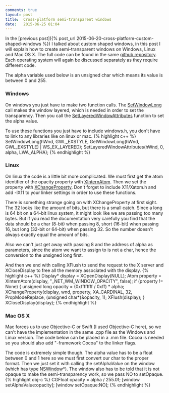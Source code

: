 ```yaml
---
comments: true
layout: post
title:  Cross-platform semi-transparent windows
date:   2015-06-25 01:04
---
```

In the [previous post]({% post_url 2015-06-20-cross-platform-custom-shaped-windows %}) I talked about custom shaped windows, in this post I will explain how to create semi-transparent windows on Windows, Linux and Mac OS X. The full code can be found in the same [github repository](https://github.com/texus/TransparentWindows). Each operating system will again be discussed separately as they require different code.
<!--more-->

The alpha variable used below is an unsigned char which means its value is between 0 and 255.

### Windows
On windows you just have to make two function calls. The [SetWindowLong](https://msdn.microsoft.com/en-us/library/windows/desktop/ms633591.aspx) call makes the window layered, which is needed in order to set the transparency. Then you call the [SetLayeredWindowAttributes](https://msdn.microsoft.com/en-us/library/windows/desktop/ms633540.aspx) function to set the alpha value.

To use these functions you just have to include windows.h, you don't have to link to any libraries like on linux or mac.
{% highlight c++ %}
SetWindowLong(hWnd, GWL_EXSTYLE, GetWindowLong(hWnd, GWL_EXSTYLE) | WS_EX_LAYERED);
SetLayeredWindowAttributes(hWnd, 0, alpha, LWA_ALPHA);
{% endhighlight %}

### Linux
On linux the code is a little bit more complicated. We must first get the atom identifier of the opacity property with [XInternAtom](http://tronche.com/gui/x/xlib/window-information/XInternAtom.html). Then we set the property with [XChangeProperty](http://tronche.com/gui/x/xlib/window-information/XChangeProperty.html). Don't forget to include X11/Xatom.h and add -lX11 to your linker settings in order to use these functions.

There is something strange going on with XChangeProperty at first sight. The 32 looks like the amount of bits, but there is a small catch. Since a long is 64 bit on a 64-bit linux system, it might look like we are passing too many bytes. But if you read the documentation very carefully you find that the data should be a char (8-bit) when passing 8, short (16-bit) when passing 16, but long (32-bit or 64-bit) when passing 32. So the number doesn't always exactly equal the amount of bits. 

Also we can't just get away with passing 8 and the address of alpha as parameters, since the atom we want to assign to is not a char, hence the conversion to the unsigned long first.

And then we end with calling XFlush to send the request to the X server and XCloseDisplay to free all the memory associated with the display. 
{% highlight c++ %}
Display* display = XOpenDisplay(NULL);
Atom property = XInternAtom(display, "_NET_WM_WINDOW_OPACITY", false);
if (property != None)
{
    unsigned long opacity = (0xffffffff / 0xff) * alpha;
    XChangeProperty(display, wnd, property, XA_CARDINAL, 32, PropModeReplace, (unsigned char*)&opacity, 1);
    XFlush(display);
}
XCloseDisplay(display);
{% endhighlight %}

### Mac OS X
Mac forces us to use Objective-C or Swift (I used Objective-C here), so we can't have the implementation in the same .cpp file as the Windows and Linux version. The code below can be placed in a .mm file. Cocoa is needed so you should also add "-framework Cocoa" to the linker flags.

The code is extremely simple though. The alpha value has to be a float between 0 and 1 here so we must first convert our char to the proper format. Then we just set it with calling the setAlphaValue on the window (which has type [NSWindow](https://developer.apple.com/library/mac/documentation/Cocoa/Reference/ApplicationKit/Classes/NSWindow_Class/)*). The window also has to be told that it is not opaque to make the semi-transparency work, so we pass NO to setOpaque.
{% highlight obj-c %}
CGFloat opacity = alpha / 255.0f;
[window setAlphaValue:opacity];
[window setOpaque:NO];
{% endhighlight %}
